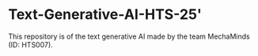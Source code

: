 # Text-Generative-AI-HTS-25'
This repository is of the text generative AI made by the team MechaMinds (ID: HTS007).
